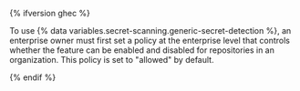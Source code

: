 {% ifversion ghec %}

To use {% data variables.secret-scanning.generic-secret-detection %}, an enterprise owner must first set a policy at the enterprise level that controls whether the feature can be enabled and disabled for repositories in an organization. This policy is set to "allowed" by default.

{% endif %}
